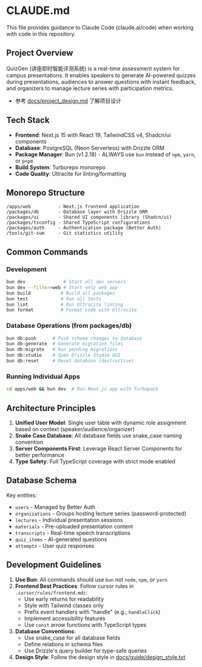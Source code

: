 # CLAUDE.md

This file provides guidance to Claude Code (claude.ai/code) when working with code in this repository.

## Project Overview

QuizGen (讲座即时智能评测系统) is a real-time assessment system for campus presentations. It enables speakers to generate AI-powered quizzes during presentations, audiences to answer questions with instant feedback, and organizers to manage lecture series with participation metrics.

- 参考 [docs/project_design.md](./docs/project_design.md) 了解项目设计

## Tech Stack

- **Frontend**: Next.js 15 with React 19, TailwindCSS v4, Shadcn/ui components
- **Database**: PostgreSQL (Neon Serverless) with Drizzle ORM
- **Package Manager**: Bun (v1.2.18) - ALWAYS use `bun` instead of `npm`, `yarn`, or `pnpm`
- **Build System**: Turborepo monorepo
- **Code Quality**: Ultracite for linting/formatting

## Monorepo Structure

```
/apps/web          - Next.js frontend application
/packages/db       - Database layer with Drizzle ORM
/packages/ui       - Shared UI components library (Shadcn/ui)
/packages/tsconfig - Shared TypeScript configurations
/packages/auth     - Authentication package (Better Auth)
/tools/git-sum     - Git statistics utility
```

## Common Commands

### Development
```bash
bun dev              # Start all dev servers
bun dev --filter=web # Start only web app
bun build           # Build all packages
bun test            # Run all tests
bun lint            # Run Ultracite linting
bun format          # Format code with Ultracite
```

### Database Operations (from packages/db)
```bash
bun db:push      # Push schema changes to database
bun db:generate  # Generate migration files
bun db:migrate   # Run pending migrations
bun db:studio    # Open Drizzle Studio GUI
bun db:reset     # Reset database (destructive)
```

### Running Individual Apps
```bash
cd apps/web && bun dev  # Run Next.js app with Turbopack
```

## Architecture Principles

1. **Unified User Model**: Single user table with dynamic role assignment based on context (speaker/audience/organizer)
2. **Snake Case Database**: All database fields use snake_case naming convention
3. **Server Components First**: Leverage React Server Components for better performance
4. **Type Safety**: Full TypeScript coverage with strict mode enabled

## Database Schema

Key entities:
- `users` - Managed by Better Auth
- `organizations` - Groups hosting lecture series (password-protected)
- `lectures` - Individual presentation sessions
- `materials` - Pre-uploaded presentation content
- `transcripts` - Real-time speech transcriptions
- `quiz_items` - AI-generated questions
- `attempts` - User quiz responses

## Development Guidelines

1. **Use Bun**: All commands should use `bun` not `node`, `npm`, or `yarn`
2. **Frontend Best Practices**: Follow cursor rules in `.cursor/rules/frontend.mdc`:
   - Use early returns for readability
   - Style with Tailwind classes only
   - Prefix event handlers with "handle" (e.g., `handleClick`)
   - Implement accessibility features
   - Use `const` arrow functions with TypeScript types
3. **Database Conventions**: 
   - Use snake_case for all database fields
   - Define relations in schema files
   - Use Drizzle's query builder for type-safe queries
4. **Design Style**: Follow the design style in [docs/guide/design_style.txt](./docs/guide/design_style.txt)